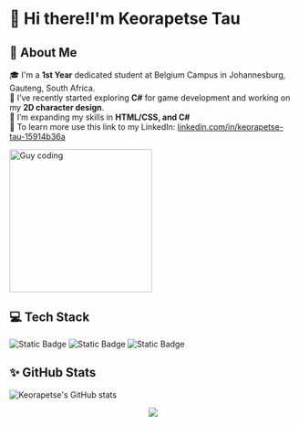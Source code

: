 # 👋 Hi there!I'm Keorapetse Tau

## 🚀 About Me
🎓 I'm a **1st Year** dedicated student at Belgium Campus in Johannesburg, Gauteng, South Africa.<br> 
🧠 I’ve recently started exploring **C#** for game development and working on my **2D character design**.<br>
🌱 I’m expanding my skills in **HTML/CSS, and C#** <br>
💼 To learn more use this link to my LinkedIn: [linkedin.com/in/keorapetse-tau-15914b36a](https://www.linkedin.com/in/keorapetse-tau-15914b36a)

<img scr= "https://github.com/Keorapetse004/Keorapetse/blob/9a06c6eecf7e1dfa54439eb66535e5cfe836690c/slim-jim-_dribbble_-_800x600_.gif" alt="Guy coding" width="250" height="250">


## 💻 Tech Stack
![Static Badge](https://img.shields.io/badge/HTML5-orange)
![Static Badge](https://img.shields.io/badge/Css-blue)
![Static Badge](https://img.shields.io/badge/C%23-purple)


## ✨ GitHub Stats<br> 
  
![Keorapetse's GitHub stats](https://github-readme-stats.vercel.app/api?username=Keorapetse004&show_icons=true&theme=dracula)

<p align="center">
  <img src="https://profile-counter.glitch.me/Keorapetse004/count.svg"/>
</p>
